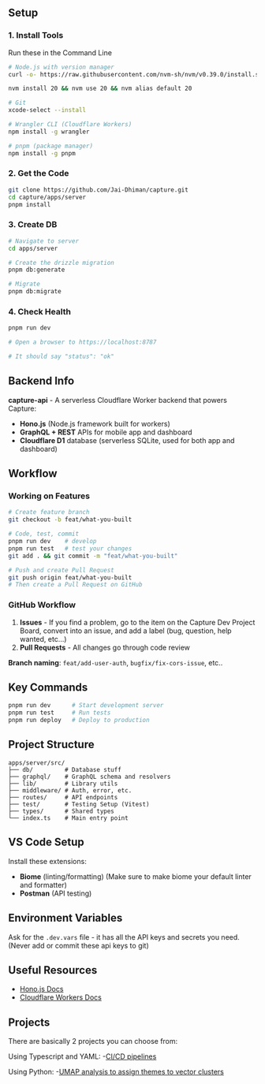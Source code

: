 ## Setup
### 1. Install Tools
Run these in the Command Line
```bash
# Node.js with version manager
curl -o- https://raw.githubusercontent.com/nvm-sh/nvm/v0.39.0/install.sh | bash

nvm install 20 && nvm use 20 && nvm alias default 20

# Git 
xcode-select --install

# Wrangler CLI (Cloudflare Workers)
npm install -g wrangler

# pnpm (package manager)
npm install -g pnpm
```

### 2. Get the Code
```bash
git clone https://github.com/Jai-Dhiman/capture.git
cd capture/apps/server
pnpm install
```

### 3. Create DB
```bash
# Navigate to server 
cd apps/server

# Create the drizzle migration
pnpm db:generate 

# Migrate 
pnpm db:migrate
```

### 4. Check Health
```bash
pnpm run dev

# Open a browser to https://localhost:8787

# It should say "status": "ok"
```

## Backend Info
**capture-api** - A serverless Cloudflare Worker backend that powers Capture:
- **Hono.js** (Node.js framework built for workers)
- **GraphQL + REST** APIs for mobile app and dashboard
- **Cloudflare D1** database (serverless SQLite, used for both app and dashboard)

## Workflow

### Working on Features
```bash
# Create feature branch  
git checkout -b feat/what-you-built

# Code, test, commit
pnpm run dev    # develop
pnpm run test   # test your changes
git add . && git commit -m "feat/what-you-built"

# Push and create Pull Request
git push origin feat/what-you-built
# Then create a Pull Request on GitHub
```

### GitHub Workflow
1. **Issues** - If you find a problem, go to the item on the Capture Dev Project Board, convert into an issue, and add a label (bug, question, help wanted, etc...)
2. **Pull Requests** - All changes go through code review

**Branch naming**: `feat/add-user-auth`, `bugfix/fix-cors-issue`, etc..

## Key Commands
```bash
pnpm run dev      # Start development server
pnpm run test     # Run tests
pnpm run deploy   # Deploy to production
```

## Project Structure
```
apps/server/src/
├── db/         # Database stuff
├── graphql/    # GraphQL schema and resolvers
├── lib/        # Library utils
├── middleware/ # Auth, error, etc.
├── routes/     # API endpoints
├── test/       # Testing Setup (Vitest)
├── types/      # Shared types
└── index.ts    # Main entry point
```

## VS Code Setup
Install these extensions:
- **Biome** (linting/formatting) (Make sure to make biome your default linter and formatter)
- **Postman** (API testing)

## Environment Variables
Ask for the `.dev.vars` file - it has all the API keys and secrets you need.
(Never add or commit these api keys to git)

## Useful Resources
- [Hono.js Docs](https://hono.dev/)
- [Cloudflare Workers Docs](https://developers.cloudflare.com/workers/)

## Projects
There are basically 2 projects you can choose from:

Using Typescript and YAML:
-[CI/CD pipelines](CI-CD-Context-Doc.md)

Using Python:
-[UMAP analysis to assign themes to vector clusters](UMAP-Analysis-Doc.md)
